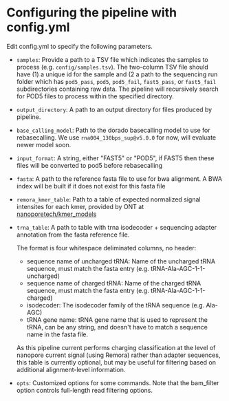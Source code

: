 # Configuring the pipeline with config.yml

Edit config.yml to specify the following parameters. 

- `samples`: Provide a path to a TSV file which indicates the samples to process (e.g. `config/samples.tsv`). The two-column
  TSV file should have (1) a unique id for the sample and (2 a path to the sequencing run folder which has `pod5_pass`, `pod5`, `pod5_fail`, `fast5_pass`, or `fast5_fail` subdirectories containing raw data.
  The pipeline will recursively search for POD5 files to process within the specified directory.

- `output_directory`: A path to an output directory for files produced by pipeline.

- `base_calling_model`: Path to the dorado basecalling model to use for rebasecalling. We use `rna004_130bps_sup@v5.0.0` for now, will evaluate newer model soon.

- `input_format`: A string, either "FAST5" or "POD5", if FAST5 then these files will be converted to pod5 before rebasecalling

- `fasta`: A path to the reference fasta file to use for bwa alignment. A BWA index will be built if it does not exist for this fasta file

- `remora_kmer_table`: Path to a table of expected normalized signal intensites for each kmer, provided by ONT at [nanoporetech/kmer_models](https://github.com/nanoporetech/kmer_models)  

- `trna_table`: A path to table with trna isodecoder + sequencing adapter annotation from the fasta reference file.

  The format is four whitespace deliminated columns, no header: 
    - sequence name of uncharged tRNA: Name of the uncharged tRNA sequence, must match the fasta entry (e.g. tRNA-Ala-AGC-1-1-uncharged)
    - sequence name of charged tRNA: Name of the charged tRNA sequence, must match the fasta entry (e.g. tRNA-Ala-AGC-1-1-charged)
    - isodecoder: The isodecoder family of the tRNA sequence (e.g. Ala-AGC)
    - tRNA gene name: tRNA gene name that is used to represent the tRNA, can be any string, and doesn't have to match a sequence name in the fasta file.

  As this pipeline current performs charging classification at the level of nanopore current signal (using Remora) rather than adapter sequences, this table is currently optional, but may be useful for filtering based on additional alignment-level information.

- `opts`: Customized options for some commands. Note that the bam_filter option controls full-length read filtering options. 
